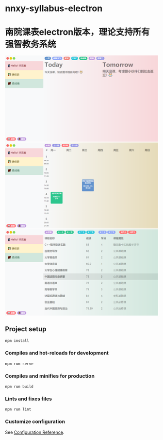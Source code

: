 # nnxy-syllabus-electron
# 南院课表electron版本，理论支持所有强智教务系统
![首页](https://github.com/linmaochun/miscellaneous/blob/main/index.png)
![课表](https://github.com/linmaochun/miscellaneous/blob/main/syllabus.png)
![成绩](https://github.com/linmaochun/miscellaneous/blob/main/score.png)
## Project setup
```
npm install
```

### Compiles and hot-reloads for development
```
npm run serve
```

### Compiles and minifies for production
```
npm run build
```

### Lints and fixes files
```
npm run lint
```

### Customize configuration
See [Configuration Reference](https://cli.vuejs.org/config/).
